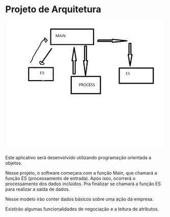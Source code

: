 # Projeto de Arquitetura

![Arquitetura da aplicação](arquitetura.png)

Este aplicativo será desenvolvido utilizando programação orientada a objetos.

Nesse projeto, o software começara com a função Main, que chamará a função ES (processamento de entrada).
Após isso, ocorrerá o processamento dos dados inclúidos.
Pra finalizar se chamará a função ES para realizar a saída de dados.

Nesse modelo irão conter dados básicos sobre uma ação da empresa.

Existirão algumas funcionalidades de negociação e a leitura de atributos.